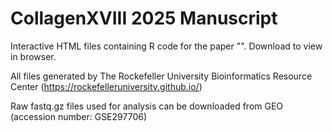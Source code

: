 # CollagenXVIII 2025 Manuscript

Interactive HTML files containing R code for the paper "". Download to view in browser.

All files generated by The Rockefeller University Bioinformatics Resource Center (https://rockefelleruniversity.github.io/)

Raw fastq.gz files used for analysis can be downloaded from GEO (accession number: GSE297706)
